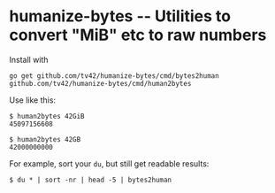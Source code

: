humanize-bytes -- Utilities to convert "MiB" etc to raw numbers
===============================================================

Install with

    go get github.com/tv42/humanize-bytes/cmd/bytes2human github.com/tv42/humanize-bytes/cmd/human2bytes

Use like this:

    $ human2bytes 42GiB
    45097156608

    $ human2bytes 42GB
    42000000000

For example, sort your `du`, but still get readable results:

    $ du * | sort -nr | head -5 | bytes2human
